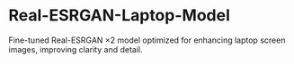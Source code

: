 # Real-ESRGAN-Laptop-Model
Fine-tuned Real-ESRGAN ×2 model optimized for enhancing laptop screen images, improving clarity and detail.
